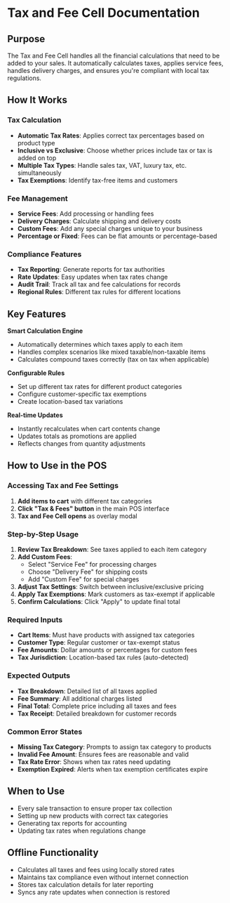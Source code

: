 # Tax and Fee Cell Documentation

## Purpose
The Tax and Fee Cell handles all the financial calculations that need to be added to your sales. It automatically calculates taxes, applies service fees, handles delivery charges, and ensures you're compliant with local tax regulations.

## How It Works

### Tax Calculation
- **Automatic Tax Rates**: Applies correct tax percentages based on product type
- **Inclusive vs Exclusive**: Choose whether prices include tax or tax is added on top
- **Multiple Tax Types**: Handle sales tax, VAT, luxury tax, etc. simultaneously
- **Tax Exemptions**: Identify tax-free items and customers

### Fee Management
- **Service Fees**: Add processing or handling fees
- **Delivery Charges**: Calculate shipping and delivery costs
- **Custom Fees**: Add any special charges unique to your business
- **Percentage or Fixed**: Fees can be flat amounts or percentage-based

### Compliance Features
- **Tax Reporting**: Generate reports for tax authorities
- **Rate Updates**: Easy updates when tax rates change
- **Audit Trail**: Track all tax and fee calculations for records
- **Regional Rules**: Different tax rules for different locations

## Key Features

**Smart Calculation Engine**
- Automatically determines which taxes apply to each item
- Handles complex scenarios like mixed taxable/non-taxable items
- Calculates compound taxes correctly (tax on tax when applicable)

**Configurable Rules**
- Set up different tax rates for different product categories
- Configure customer-specific tax exemptions
- Create location-based tax variations

**Real-time Updates**
- Instantly recalculates when cart contents change
- Updates totals as promotions are applied
- Reflects changes from quantity adjustments

## How to Use in the POS

### Accessing Tax and Fee Settings
1. **Add items to cart** with different tax categories
2. **Click "Tax & Fees" button** in the main POS interface
3. **Tax and Fee Cell opens** as overlay modal

### Step-by-Step Usage
1. **Review Tax Breakdown**: See taxes applied to each item category
2. **Add Custom Fees**:
   - Select "Service Fee" for processing charges
   - Choose "Delivery Fee" for shipping costs
   - Add "Custom Fee" for special charges
3. **Adjust Tax Settings**: Switch between inclusive/exclusive pricing
4. **Apply Tax Exemptions**: Mark customers as tax-exempt if applicable
5. **Confirm Calculations**: Click "Apply" to update final total

### Required Inputs
- **Cart Items**: Must have products with assigned tax categories
- **Customer Type**: Regular customer or tax-exempt status
- **Fee Amounts**: Dollar amounts or percentages for custom fees
- **Tax Jurisdiction**: Location-based tax rules (auto-detected)

### Expected Outputs
- **Tax Breakdown**: Detailed list of all taxes applied
- **Fee Summary**: All additional charges listed
- **Final Total**: Complete price including all taxes and fees
- **Tax Receipt**: Detailed breakdown for customer records

### Common Error States
- **Missing Tax Category**: Prompts to assign tax category to products
- **Invalid Fee Amount**: Ensures fees are reasonable and valid
- **Tax Rate Error**: Shows when tax rates need updating
- **Exemption Expired**: Alerts when tax exemption certificates expire

## When to Use
- Every sale transaction to ensure proper tax collection
- Setting up new products with correct tax categories
- Generating tax reports for accounting
- Updating tax rates when regulations change

## Offline Functionality
- Calculates all taxes and fees using locally stored rates
- Maintains tax compliance even without internet connection
- Stores tax calculation details for later reporting
- Syncs any rate updates when connection is restored
